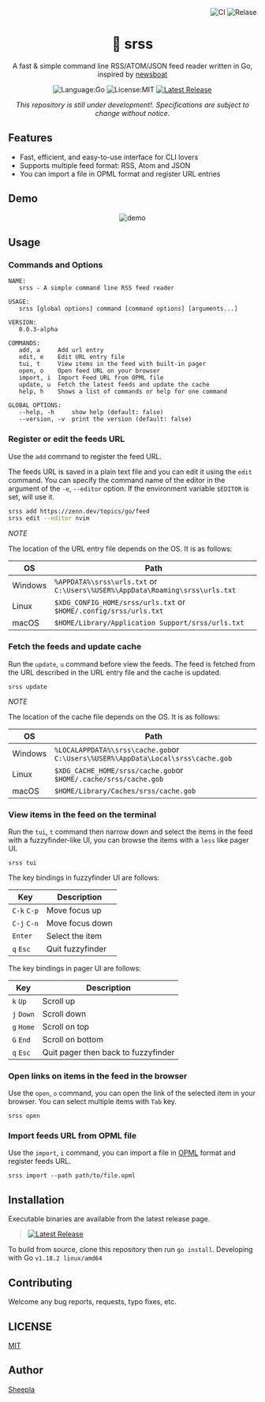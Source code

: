 <div align="right">

![CI](https://github.com/sheepla/srss/actions/workflows/ci.yml/badge.svg)
![Relase](https://github.com/sheepla/srss/actions/workflows/release.yml/badge.svg)

</div>

<div align="center">

# 📘 srss

</div>

<div align="center">

A fast & simple command line RSS/ATOM/JSON feed reader written in Go, inspired by [newsboat](https://github.com/newsboat/newsboat)

![Language:Go](https://img.shields.io/static/v1?label=Language&message=Go&color=blue&style=flat-square)
![License:MIT](https://img.shields.io/static/v1?label=License&message=MIT&color=blue&style=flat-square)
[![Latest Release](https://img.shields.io/github/v/release/sheepla/srss?style=flat-square)](https://github.com/sheepla/srss/releases/latest)

*This repository is still under development!. Specifications are subject to change without notice.*

</div>

## Features

- Fast, efficient, and easy-to-use interface for CLI lovers
- Supports multiple feed format: RSS, Atom and JSON
- You can import a file in OPML format and register URL entries

## Demo

<div align="center">

![demo](https://user-images.githubusercontent.com/62412884/184543394-b79df2de-e8ef-4812-a767-7b3a7d26e746.gif)

</div>

## Usage

### Commands and Options

```
NAME:
   srss - A simple command line RSS feed reader

USAGE:
   srss [global options] command [command options] [arguments...]

VERSION:
   0.0.3-alpha

COMMANDS:
   add, a     Add url entry
   edit, e    Edit URL entry file
   tui, t     View items in the feed with built-in pager
   open, o    Open feed URL on your browser
   import, i  Import Feed URL from OPML file
   update, u  Fetch the latest feeds and update the cache
   help, h    Shows a list of commands or help for one command

GLOBAL OPTIONS:
   --help, -h     show help (default: false)
   --version, -v  print the version (default: false)
```

### Register or edit the feeds URL

Use the `add` command to register the feed URL.

The feeds URL is saved in a plain text file and you can edit it using the `edit` command.
You can specify the command name of the editor in the argument of the `-e`, `--editor` option.
If the environment variable `$EDITOR` is set, will use it.

```bash
srss add https://zenn.dev/topics/go/feed
srss edit --editor nvim
```

*NOTE*

The location of the URL entry file depends on the OS. It is as follows:

|OS     |Path                                                                        |
|-------|----------------------------------------------------------------------------|
|Windows|`%APPDATA%\srss\urls.txt` or `C:\Users\%USER%\AppData\Roaming\srss\urls.txt`|
|Linux  |`$XDG_CONFIG_HOME/srss/urls.txt` or `$HOME/.config/srss/urls.txt`           |
|macOS  |`$HOME/Library/Application Support/srss/urls.txt`                           |

### Fetch the feeds and update cache

Run the `update`, `u` command before view the feeds.
The feed is fetched from the URL described in the URL entry file and the cache is updated.

```
srss update
```

*NOTE*

The location of the cache file depends on the OS. It is as follows:

|OS     |Path                                                                            |
|-------|--------------------------------------------------------------------------------|
|Windows|`%LOCALAPPDATA%\srss\cache.gob`or `C:\Users\%USER%\AppData\Local\srss\cache.gob`|
|Linux  |`$XDG_CACHE_HOME/srss/cache.gob`or `$HOME/.cache/srss/cache.gob`                |
|macOS  |`$HOME/Library/Caches/srss/cache.gob`                                           |
  
### View items in the feed on the terminal

Run the `tui`, `t` command then narrow down and select the items in the feed with a fuzzyfinder-like UI,
you can browse the items with a `less` like pager UI.

```
srss tui
```

The key bindings in fuzzyfinder UI are follows:

|Key        |Description     |
|-----------|----------------|
|`C-k` `C-p`|Move focus up   |
|`C-j` `C-n`|Move focus down |
|`Enter`    |Select the item |
|`q` `Esc`  |Quit fuzzyfinder|

The key bindings in pager UI are follows:

|Key       |Description                        |
|----------|-----------------------------------|
|`k` `Up`  |Scroll up                          |
|`j` `Down`|Scroll down                        |
|`g` `Home`|Scroll on top                      |
|`G` `End` |Scroll on bottom                   |
|`q` `Esc` |Quit pager then back to fuzzyfinder|

### Open links on items in the feed in the browser

Use the `open`, `o` command, you can open the link of the selected item in your browser.
You can select multiple items with `Tab` key.

```
srss open
```

### Import feeds URL from OPML file

Use the `import`, `i` command, you can import a file in [OPML](https://en.wikipedia.org/wiki/OPML) format and register feeds URL.

```
srss import --path path/to/file.opml
```

## Installation

Executable binaries are available from the latest release page.

> [![Latest Release](https://img.shields.io/github/v/release/sheepla/srss?style=flat-square)](https://github.com/sheepla/srss/releases/latest)

To build from source, clone this repository then run `go install`. 
Developing with Go `v1.18.2 linux/amd64`

## Contributing

Welcome any bug reports, requests, typo fixes, etc.

## LICENSE

[MIT](./LICENSE)

## Author

[Sheepla](https://github.com/sheepla)


